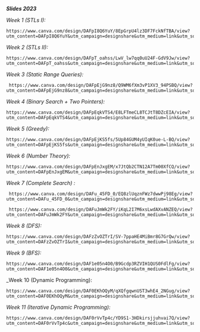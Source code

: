 **_Slides 2023_**
 
_Week 1 (STLs I):_

```
https://www.canva.com/design/DAFpI8Q6YuY/8EpGrpU4lz3DF7FckNfTBA/view?utm_content=DAFpI8Q6YuY&utm_campaign=designshare&utm_medium=link&utm_source=publishsharelink
```

_Week 2 (STLs II):_

```
https://www.canva.com/design/DAFpT_oahss/LwV_lw7qq0uU24F-GdV9Jw/view?utm_content=DAFpT_oahss&utm_campaign=designshare&utm_medium=link&utm_source=publishsharelink
```

_Week 3 (Static Range Queries):_

```
 https://www.canva.com/design/DAFpEjG9nz8/Q9WM6fXm3vP1XV3_94PSBQ/view?utm_content=DAFpEjG9nz8&utm_campaign=designshare&utm_medium=link&utm_source=publishsharelink
```

_Week 4 (Binary Search + Two Pointers):_

```
https://www.canva.com/design/DAFpEqkVTS4/E8LFTmeCL8TCJtT8DZcEIA/view?utm_content=DAFpEqkVTS4&utm_campaign=designshare&utm_medium=link&utm_source=publishsharelink
```

_Week 5 (Greedy):_ 

```
https://www.canva.com/design/DAFpEjKS5fs/5Up84GUM4yUIqK0ue-L-BQ/view?utm_content=DAFpEjKS5fs&utm_campaign=designshare&utm_medium=link&utm_source=publishsharelink
```

_Week 6 (Number Theory):_ 

```
https://www.canva.com/design/DAFpEnJxgEM/x7JtQb2CTN12A7Tm00XfCQ/view?utm_content=DAFpEnJxgEM&utm_campaign=designshare&utm_medium=link&utm_source=publishsharelink
```

_Week 7 (Complete Search) :_

```
 https://www.canva.com/design/DAFu_45FD_0/EQ8zlUqznFWz7dwwPj98Eg/view?utm_content=DAFu_45FD_0&utm_campaign=designshare&utm_medium=link&utm_source=publishsharelink
 
 https://www.canva.com/design/DAFuJmWk2FY/iKqL2I7M6xsLwdAXvANZEQ/view?utm_content=DAFuJmWk2FY&utm_campaign=designshare&utm_medium=link&utm_source=publishsharelink
```

_Week 8 (DFS):_

```
https://www.canva.com/design/DAFzZvOZTrI/SV-7ppaHE4MiBmr8G7GrQw/view?utm_content=DAFzZvOZTrI&utm_campaign=designshare&utm_medium=link&utm_source=editor#5
```

_Week 9 (BFS):_

```
https://www.canva.com/design/DAF1e05n4O0/B9Gcdp3RZVIH1QUS0FdlFg/view?utm_content=DAF1e05n4O0&utm_campaign=designshare&utm_medium=link&utm_source=viewer
```

_Week 10 (Dynamic Programming):

```
https://www.canva.com/design/DAF0EKhOQyM/qXQfgqwnUST3whE4_2NGug/view?utm_content=DAF0EKhOQyM&utm_campaign=designshare&utm_medium=link&utm_source=viewer
```

_Week 11 (Iterative Dynamic Programming):_

```
https://www.canva.com/design/DAF0rVvTp4c/YD9S1-3HDkirsjjuhvai7Q/view?utm_content=DAF0rVvTp4c&utm_campaign=designshare&utm_medium=link&utm_source=viewer
```
